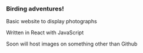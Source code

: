 ### Birding adventures!

Basic website to display photographs

Written in React with JavaScript

Soon will host images on something other than Github
